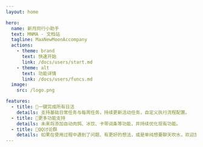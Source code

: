 ```yaml
---
layout: home

hero:
  name: 新月同行小助手
  text: MNMA - 文档站
  tagline: MaaNewMoonAccompany
  actions:
    - theme: brand
      text: 快速开始
      link: /docs/users/start.md
    - theme: alt
      text: 功能详情
      link: /docs/users/funcs.md
  image:
    src: /logo.png

features:
  - title: 🚀一键完成所有日活
    details: 支持基础日常任务与每周任务，持续更新活动任务，自定义执行流程配置。
  - title: 🌟更多功能支持
    details: 未来将添加自动肉鸽、冰饮、卡带词条等功能，并持续优化现有功能。
  - title: 🐧QQ讨论群
    details: 如果在使用过程中遇到了问题、有更好的想法，或是单纯想要聊天吹水，欢迎加入 MNMA 交流群：993245868
---
```

